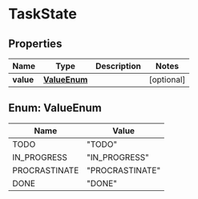 
# TaskState

## Properties
Name | Type | Description | Notes
------------ | ------------- | ------------- | -------------
**value** | [**ValueEnum**](#ValueEnum) |  |  [optional]


<a name="ValueEnum"></a>
## Enum: ValueEnum
Name | Value
---- | -----
TODO | &quot;TODO&quot;
IN_PROGRESS | &quot;IN_PROGRESS&quot;
PROCRASTINATE | &quot;PROCRASTINATE&quot;
DONE | &quot;DONE&quot;



